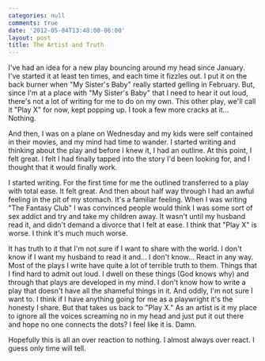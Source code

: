 ```yaml
---
categories: null
comments: true
date: '2012-05-04T13:48:00-06:00'
layout: post
title: The Artist and Truth
---
```


I've had an idea for a new play bouncing around my head since January. I've started it at least ten times, and each time it fizzles out. I put it on the back burner when "My Sister's Baby" really started gelling in February. But, since I'm at a place with "My Sister's Baby" that I need to hear it out loud, there's not a lot of writing for me to do on my own. This other play, we'll call it "Play X" for now, kept popping up. I took a few more cracks at it... Nothing.

And then, I was on a plane on Wednesday and my kids were self contained in their movies, and my mind had time to wander. I started writing and thinking about the play and before I knew it, I had an outline. At this point, I felt great. I felt I had finally tapped into the story I'd been looking for, and I thought that it would finally work. 

I started writing. For the first time for me the outlined transferred to a play with total ease. It felt great. And then about half way through I had an awful feeling in the pit of my stomach. It's a familiar feeling. When I was writing "The Fantasy Club" I was convinced people would think I was some sort of sex addict and try and take my children away. It wasn't until my husband read it, and didn't demand a divorce that I felt at ease. I think that "Play X" is worse. I think it's much much worse.

It has truth to it that I'm not sure if I want to share with the world. I don't know if I want my husband to read it and... I don't know... React in any way. Most of the plays I write have quite a lot of terrible truth to them. Things that I find hard to admit out loud. I dwell on these things (God knows why) and through that plays are developed in my mind. I don't know how to write a play that doesn't have all the shameful things in it. And oddly, I'm not sure I want to. I think if I have anything going for me as a playwright it's the honesty I share. But that takes us back to "Play X." As an artist is it my place to ignore all the voices screaming no in my head and just put it out there and hope no one connects the dots? I feel like it is. Damn.

Hopefully this is all an over reaction to nothing. I almost always over react. I guess only time will tell.